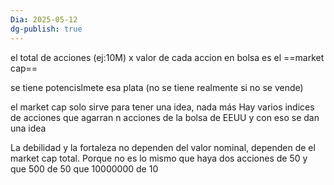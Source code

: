 ```yaml
---
Dia: 2025-05-12
dg-publish: true
---
```

el total de acciones (ej:10M) x valor de cada accion en bolsa es el ==market cap== 

se tiene potencislmete esa plata (no se tiene realmente si no se vende)

el market cap solo sirve para tener una idea, nada más
Hay varios indices de acciones que agarran n acciones de la bolsa de EEUU y con eso se dan una idea

La debilidad y la fortaleza no dependen del valor nominal, dependen de el market cap total. Porque no es lo mismo que haya dos acciones de 50 y que 500 de 50 que 10000000 de 10


